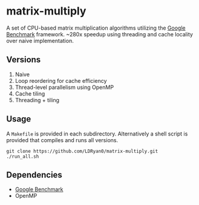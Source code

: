 # matrix-multiply
A set of CPU-based matrix multiplication algorithms utilizing the [Google Benchmark](https://github.com/google/benchmark) framework. ~280x speedup using threading and cache locality over naive implementation. 

## Versions
1. Naive
2. Loop reordering for cache efficiency
3. Thread-level parallelism using OpenMP
4. Cache tiling
5. Threading + tiling

## Usage
A `Makefile` is provided in each subdirectory. Alternatively a shell script is provided that compiles and runs all versions.
```
git clone https://github.com/LDRyan0/matrix-multiply.git
./run_all.sh
```

## Dependencies
- [Google Benchmark](https://github.com/google/benchmark)
- OpenMP

